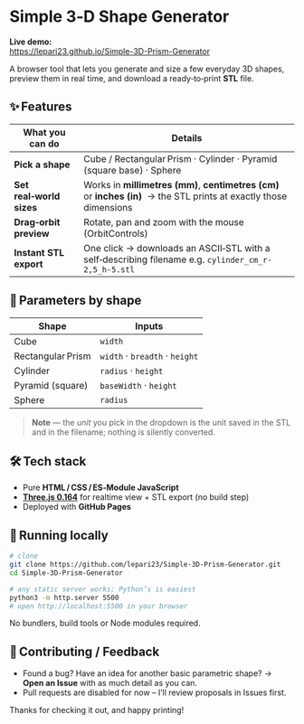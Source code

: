 # Simple 3‑D Shape Generator

**Live demo:**  
<https://lepari23.github.io/Simple-3D-Prism-Generator>

A browser tool that lets you generate and size a few everyday 3D shapes, preview them in real time, and download a ready‑to‑print **STL** file.

## ✨ Features
| What you can do | Details |
|-----------------|---------|
| **Pick a shape** | Cube&nbsp;/ Rectangular Prism · Cylinder · Pyramid (square base) · Sphere |
| **Set real‑world sizes** | Works in **millimetres (mm)**, **centimetres (cm)** or **inches (in)** &nbsp;→ the STL prints at exactly those dimensions |
| **Drag‑orbit preview** | Rotate, pan and zoom with the mouse (OrbitControls) |
| **Instant STL export** | One click → downloads an ASCII‑STL with a self‑describing filename e.g. `cylinder_cm_r-2,5_h-5.stl` |

## 📐 Parameters by shape

| Shape | Inputs |
|-------|--------|
| Cube | `width` |
| Rectangular Prism | `width` · `breadth` · `height` |
| Cylinder | `radius` · `height` |
| Pyramid (square) | `baseWidth` · `height` |
| Sphere | `radius` |

> **Note** — the *unit* you pick in the dropdown is the unit saved in the STL and in the filename; nothing is silently converted.

## 🛠 Tech stack
* Pure **HTML / CSS / ES‑Module JavaScript**  
* **[Three.js 0.164](https://threejs.org/)** for realtime view + STL export (no build step)  
* Deployed with **GitHub Pages**

## 🚀 Running locally
```bash
# clone
git clone https://github.com/lepari23/Simple-3D-Prism-Generator.git
cd Simple-3D-Prism-Generator

# any static server works; Python’s is easiest
python3 -m http.server 5500
# open http://localhost:5500 in your browser
```

No bundlers, build tools or Node modules required.

## 🤝 Contributing / Feedback

* Found a bug? Have an idea for another basic parametric shape?
  → **Open an Issue** with as much detail as you can.
* Pull requests are disabled for now – I’ll review proposals in Issues first.

Thanks for checking it out, and happy printing!
